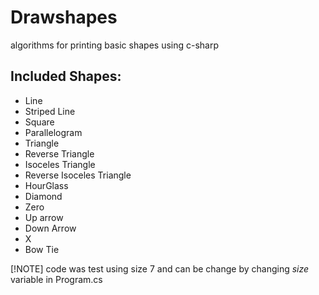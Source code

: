 # Drawshapes
  algorithms for printing basic shapes using c-sharp
  
## Included Shapes:
- Line
- Striped Line
- Square
- Parallelogram
- Triangle
- Reverse Triangle
- Isoceles Triangle
- Reverse Isoceles Triangle
- HourGlass
- Diamond
- Zero
- Up arrow
- Down Arrow
- X
- Bow Tie

[!NOTE]
  code was test using size 7 and can be change by changing _size_ variable in Program.cs
